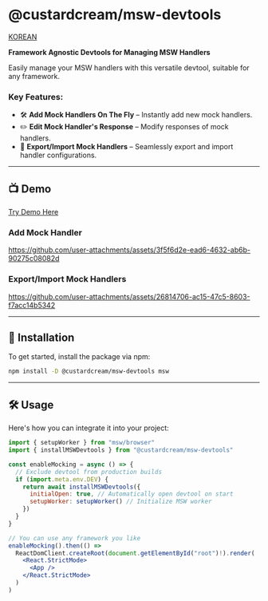 # @custardcream/msw-devtools

[KOREAN](./README/README.ko.md)

**Framework Agnostic Devtools for Managing MSW Handlers**

Easily manage your MSW handlers with this versatile devtool, suitable for any framework.

### Key Features:

- 🛠 **Add Mock Handlers On The Fly** – Instantly add new mock handlers.
- ✏️ **Edit Mock Handler's Response** – Modify responses of mock handlers.
- 🔄 **Export/Import Mock Handlers** – Seamlessly export and import handler configurations.

---

## 📺 Demo

[Try Demo Here](https://msw-devtools.vercel.app/)

### Add Mock Handler

https://github.com/user-attachments/assets/3f5f6d2e-ead6-4632-ab6b-90275c08082d

### Export/Import Mock Handlers

https://github.com/user-attachments/assets/26814706-ac15-47c5-8603-f7acc14b5342

---

## 🚀 Installation

To get started, install the package via npm:

```bash
npm install -D @custardcream/msw-devtools msw
```

---

## 🛠 Usage

Here's how you can integrate it into your project:

```jsx
import { setupWorker } from "msw/browser"
import { installMSWDevtools } from "@custardcream/msw-devtools"

const enableMocking = async () => {
  // Exclude devtool from production builds
  if (import.meta.env.DEV) {
    return await installMSWDevtools({
      initialOpen: true, // Automatically open devtool on start
      setupWorker: setupWorker() // Initialize MSW worker
    })
  }
}

// You can use any framework you like
enableMocking().then(() =>
  ReactDomClient.createRoot(document.getElementById("root")!).render(
    <React.StrictMode>
      <App />
    </React.StrictMode>
  )
)
```
